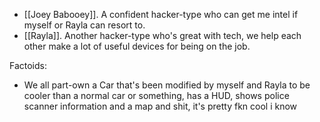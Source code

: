 - [[Joey Babooey]]. A confident hacker-type who can get me intel if myself or Rayla can resort to.
- [[Rayla]]. Another hacker-type who's great with tech, we help each other make a lot of useful devices for being on the job.

Factoids:
- We all part-own a Car that's been modified by myself and Rayla to be cooler than a normal car or something, has a HUD, shows police scanner information and a map and shit, it's pretty fkn cool i know